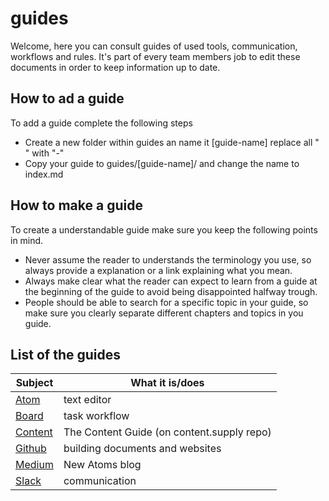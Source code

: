 # guides
Welcome, here you can consult guides of used tools, communication, workflows and rules. It's part of every team members job to edit these documents in order to keep information up to date.   

## How to ad a guide
To add a guide complete the following steps
* Create a new folder within guides an name it [guide-name] replace all " " with "-"
* Copy your guide to guides/[guide-name]/ and change the name to index.md


## How to make a guide
To create a understandable guide make sure you keep the following points in mind.
* Never assume the reader to understands the terminology you use, so always provide a explanation or a link explaining what you mean.
* Always make clear what the reader can expect to learn from a guide at the beginning of the guide to avoid being disappointed halfway trough.
* People should be able to search for a specific topic in your guide, so make sure you clearly separate different chapters and topics in you guide.

## List of the guides
|Subject |What it is/does              |
|--------|-----------------------------|
|[Atom](atom-guide.md)| text editor |
|[Board](board-guide.md) | task workflow |
|[Content](newatoms/contentsupply/_insights/en/the-content-guide)| The Content Guide (on content.supply repo)|
|[Github](github-guide.md) | building documents and websites |
|[Medium](medium-guide.md)| New Atoms blog |
|[Slack](slack-guide.md) | communication |
